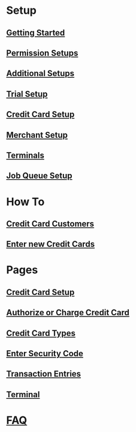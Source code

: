 # Setup

## [Getting Started](getting-started.md)

## [Permission Setups](permission-setups.md)

## [Additional Setups](additional-setups.md)

## [Trial Setup](trial-setup.md)

## [Credit Card Setup](credit-card-setup.md)

## [Merchant Setup](merchant-setup.md)

## [Terminals](terminal-setup.md)

## [Job Queue Setup](job-queue-setup.md)

# How To

## [Credit Card Customers](how-to-credit-card-customers.md)

## [Enter new Credit Cards](how-to-enter-new-credit-cards.md)

<!--
## [Sales Order Processing](how-to-sales-order-processing.md)

## [Pay Posted Invoices](how-to-pay-posted-invoices.md)

## [Payment on Account](how-to-payment-on-account.md)

## [Credit Card Refunds](how-to-credit-card-refunds.md)

## [Setting up a Terminal](how-to-setup-terminal.md)

## [Using Terminals](how-to-using-terminals.md)

## [Customize Notifications](how-to-customize-notifications.md)

## [Customizing Sign up Email](how-to-customize-signup-email.md)

## [Product Tour](how-to-product-tour.md)

-->

# Pages

## [Credit Card Setup](page-credit-card-setup.md)

<!-- 
## [Credit Card](page-credit-card.md)
-->

## [Authorize or Charge Credit Card](page-authorize-credit-card.md)

## [Credit Card Types](page-credit-card-types.md)

## [Enter Security Code](page-enter-security-code.md)

## [Transaction Entries](page-transaction-entries.md)

## [Terminal](page-terminal.md)

<!--
# Reports

# Developer

## [Credit Card API](credit-card-api.md)
-->

# [FAQ](faq-index.md)
